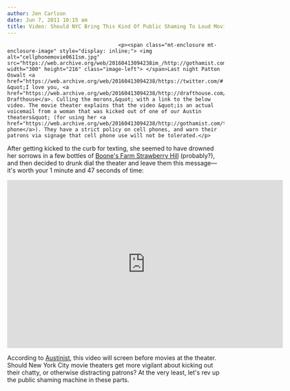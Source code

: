 ```yaml
---
author: Jen Carlson
date: Jun 7, 2011 10:15 am
title: Video: Should NYC Bring This Kind Of Public Shaming To Loud Moviegoers?
---
```


	
										<p><span class="mt-enclosure mt-enclosure-image" style="display: inline;"> <img alt="cellphonemovie0611sm.jpg" src="https://web.archive.org/web/20160413094238im_/http://gothamist.com/attachments/arts_jen/cellphonemovie0611sm.jpg" width="300" height="216" class="image-left"> </span>Last night Patton Oswalt <a href="https://web.archive.org/web/20160413094238/https://twitter.com/#!/pattonoswalt/status/77876039522598912">Tweeted</a>: &quot;I love you, <a href="https://web.archive.org/web/20160413094238/http://drafthouse.com/">Alamo Drafthouse</a>. Culling the morons,&quot; with a link to the below video. The movie theater explains that the video &quot;is an actual voicemail from a woman that was kicked out of one of our Austin theaters&quot; (for using her <a href="https://web.archive.org/web/20160413094238/http://gothamist.com/tags/cellphones">cell phone</a>). They have a strict policy on cell phones, and warn their patrons via signage that cell phone use will not be tolerated.</p>

<p>After getting kicked to the curb for texting, she seemed to have drowned her sorrows in a few bottles of <a href="https://web.archive.org/web/20160413094238/http://www.youtube.com/watch?v=mhWgFGbMspE">Boone&apos;s Farm Strawberry Hill</a> (probably?), and then decided to drunk dial the theater and leave them this message&#x2014;it&apos;s worth your 1 minute and 47 seconds of time:</p>

<p><iframe width="640" height="390" src="https://web.archive.org/web/20160413094238if_/http://www.youtube.com/embed/1L3eeC2lJZs" frameborder="0" allowfullscreen></iframe></p>

<p>According to <a href="https://web.archive.org/web/20160413094238/http://austinist.com/2011/06/06/message_from_the_alamo_drafthouse_d.php">Austinist</a>, this video will screen before movies at the theater. Should New York City movie theaters get more vigilant about kicking out their chatty, or otherwise distracting patrons? At the very least, let&apos;s rev up the public shaming machine in these parts.</p>					
										
									
				